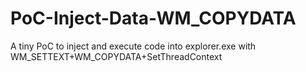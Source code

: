 # PoC-Inject-Data-WM_COPYDATA
A tiny PoC to inject and execute code into explorer.exe with WM_SETTEXT+WM_COPYDATA+SetThreadContext
